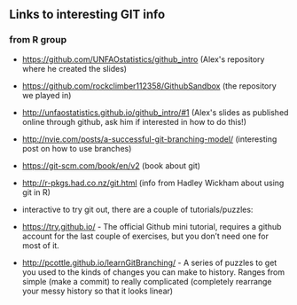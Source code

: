 ## Links to interesting GIT info
### from R group

* https://github.com/UNFAOstatistics/github_intro (Alex's repository where he created the slides)
* https://github.com/rockclimber112358/GithubSandbox (the repository we played in)
* http://unfaostatistics.github.io/github_intro/#1 (Alex's slides as published online through github, ask him if interested in how to do this!)
* http://nvie.com/posts/a-successful-git-branching-model/ (interesting post on how to use branches)
* https://git-scm.com/book/en/v2 (book about git)
* http://r-pkgs.had.co.nz/git.html (info from Hadley Wickham about using git in R) 


* interactive to try git out, there are a couple of tutorials/puzzles:
* https://try.github.io/ - The official Github mini tutorial, requires a github account for the last couple of exercises, but you don’t need one for most of it.
* http://pcottle.github.io/learnGitBranching/ - A series of puzzles to get you used to the kinds of changes you can make to history. Ranges from simple (make a commit) to really complicated (completely rearrange your messy history so that it looks linear)



